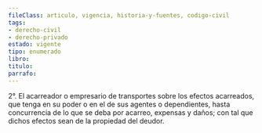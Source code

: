 ```yaml
---
fileClass: articulo, vigencia, historia-y-fuentes, codigo-civil
tags:
- derecho-civil
- derecho-privado
estado: vigente
tipo: enumerado
libro:
titulo:
parrafo:
---
```

2°. El acarreador o empresario de transportes sobre los efectos acarreados, que tenga en su poder o en el de sus agentes o dependientes, hasta concurrencia de lo que se deba por acarreo, expensas y daños; con tal que dichos efectos sean de la propiedad del deudor.